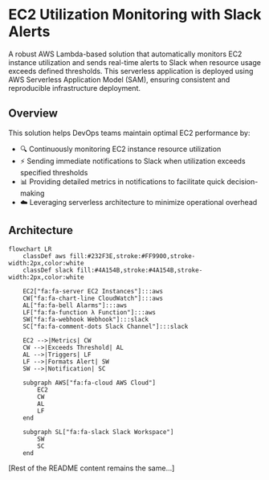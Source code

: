 <div align="center">
  <svg viewBox="0 0 800 200" xmlns="http://www.w3.org/2000/svg">
    <!-- Banner SVG content from above -->
  </svg>
</div>

# EC2 Utilization Monitoring with Slack Alerts

A robust AWS Lambda-based solution that automatically monitors EC2 instance utilization and sends real-time alerts to Slack when resource usage exceeds defined thresholds. This serverless application is deployed using AWS Serverless Application Model (SAM), ensuring consistent and reproducible infrastructure deployment.

## Overview

This solution helps DevOps teams maintain optimal EC2 performance by:
- 🔍 Continuously monitoring EC2 instance resource utilization
- ⚡ Sending immediate notifications to Slack when utilization exceeds specified thresholds
- 📊 Providing detailed metrics in notifications to facilitate quick decision-making
- ☁️ Leveraging serverless architecture to minimize operational overhead

## Architecture

```mermaid
flowchart LR
    classDef aws fill:#232F3E,stroke:#FF9900,stroke-width:2px,color:white
    classDef slack fill:#4A154B,stroke:#4A154B,stroke-width:2px,color:white
    
    EC2["fa:fa-server EC2 Instances"]:::aws
    CW["fa:fa-chart-line CloudWatch"]:::aws
    AL["fa:fa-bell Alarms"]:::aws
    LF["fa:fa-function λ Function"]:::aws
    SW["fa:fa-webhook Webhook"]:::slack
    SC["fa:fa-comment-dots Slack Channel"]:::slack
    
    EC2 -->|Metrics| CW
    CW -->|Exceeds Threshold| AL
    AL -->|Triggers| LF
    LF -->|Formats Alert| SW
    SW -->|Notification| SC
    
    subgraph AWS["fa:fa-cloud AWS Cloud"]
        EC2
        CW
        AL
        LF
    end
    
    subgraph SL["fa:fa-slack Slack Workspace"]
        SW
        SC
    end
```

[Rest of the README content remains the same...]
